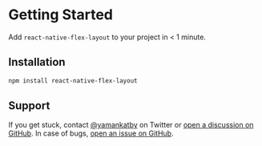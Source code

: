 # Getting Started

Add `react-native-flex-layout` to your project in < 1 minute.

## Installation

```sh
npm install react-native-flex-layout
```

## Support

If you get stuck, contact [@yamankatby](https://twitter.com/yamankatby) on Twitter
or [open a discussion on GitHub](https://github.com/yamankatby/react-native-flex-layout/discussions). In case of
bugs, [open an issue on GitHub](https://github.com/yamankatby/react-native-flex-layout/issues).
